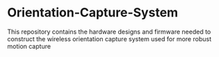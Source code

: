 # Orientation-Capture-System
This repository contains the hardware designs and firmware needed to construct the wireless orientation capture system used for more robust motion capture
